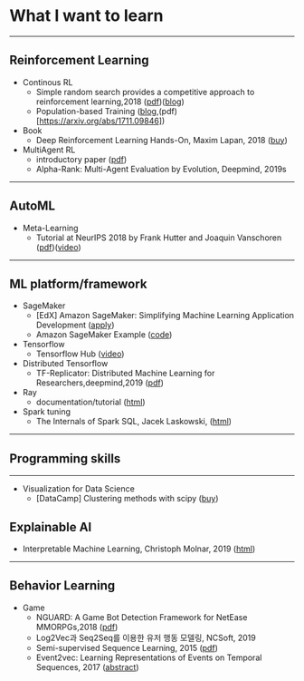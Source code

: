 # What I want to learn

---

## Reinforcement Learning
- Continous RL
  - Simple random search provides a competitive approach to reinforcement learning,2018 ([pdf](https://arxiv.org/pdf/1803.07055.pdf))([blog](https://hackernoon.com/augmented-random-search-one-of-the-best-rl-algs-what-i-built-e0e3e765808a?fbclid=IwAR0ioGNcLxRAI3-esdwolxtLTd9LEEXtldn0Z4XcDhjbIPnocVbxImEjVDs))
  - Population-based Training ([blog](https://deepmind.com/blog/population-based-training-neural-networks/),(pdf)[https://arxiv.org/abs/1711.09846])
- Book
  - Deep Reinforcement Learning Hands-On, Maxim Lapan, 2018 ([buy](https://www.packtpub.com/big-data-and-business-intelligence/deep-reinforcement-learning-hands))
- MultiAgent RL
  - introductory paper ([pdf](http://www.dcsc.tudelft.nl/~bdeschutter/pub/rep/10_003.pdf?fbclid=IwAR2LsTt0Sy4p6WAsnEkh-R6uE1pSRAjlizE-DhVy4ilvAsoPR5AEDuy0JVU))
  - Alpha-Rank: Multi-Agent Evaluation by Evolution, Deepmind, 2019s
---

## AutoML
- Meta-Learning
  - Tutorial at NeurIPS 2018 by Frank Hutter and Joaquin Vanschoren ([pdf](https://www.automl.org/wp-content/uploads/2018/12/AutoML-Tutorial-NeurIPS2018-MetaLearning.pdf))([video](https://youtu.be/0eBR8a4MQ30))


---

## ML platform/framework
- SageMaker
  - [EdX] Amazon SageMaker: Simplifying Machine Learning Application Development ([apply](https://www.edx.org/course/simplifying-machine-learning-app-development-with-amazon-sagemaker))
  - Amazon SageMaker Example ([code](https://github.com/awslabs/amazon-sagemaker-examples))
- Tensorflow
  - Tensorflow Hub ([video](https://youtu.be/rirzJ-e68cw))
- Distributed Tensorflow
  - TF-Replicator: Distributed Machine Learning for Researchers,deepmind,2019 ([pdf](https://arxiv.org/pdf/1902.00465.pdf))
- Ray
  - documentation/tutorial ([html](https://ray.readthedocs.io/en/latest/index.html))
- Spark tuning
  - The Internals of Spark SQL, Jacek Laskowski, ([html](https://jaceklaskowski.gitbooks.io/mastering-spark-sql/))
  
---

## Programming skills
--- 
- Visualization for Data Science
  - [DataCamp] Clustering methods with scipy ([buy](https://campus.datacamp.com/courses/clustering-methods-with-scipy/introduction-to-clustering?ex=1))
  
## Explainable AI
- Interpretable Machine Learning, Christoph Molnar, 2019 ([html](https://christophm.github.io/interpretable-ml-book/))

--- 


## Behavior Learning
- Game
  - NGUARD: A Game Bot Detection Framework for NetEase MMORPGs,2018 ([pdf](http://fuxi.res.netease.com/xt/x-file-download/gw/1805/1.pdf))
  - Log2Vec과 Seq2Seq를 이용한 유저 행동 모델링, NCSoft, 2019
  - Semi-supervised Sequence Learning, 2015 ([pdf](https://arxiv.org/pdf/1511.01432))
  - Event2vec: Learning Representations of Events on Temporal Sequences, 2017 ([abstract](https://link.springer.com/chapter/10.1007/978-3-319-63564-4_3))
  